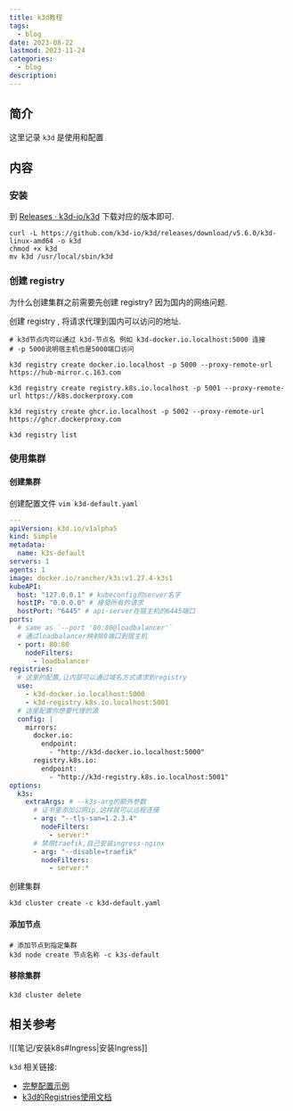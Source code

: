 ```yaml
---
title: k3d教程
tags:
  - blog
date: 2023-08-22
lastmod: 2023-11-24
categories:
  - blog
description: 
---
```


## 简介

这里记录 `k3d` 是使用和配置

## 内容

### 安装

到 [Releases · k3d-io/k3d](https://github.com/k3d-io/k3d/releases) 下载对应的版本即可.

```shell
curl -L https://github.com/k3d-io/k3d/releases/download/v5.6.0/k3d-linux-amd64 -o k3d
chmod +x k3d
mv k3d /usr/local/sbin/k3d
```

### 创建 registry

为什么创建集群之前需要先创建 registry? 因为国内的网络问题.

创建 registry , 将请求代理到国内可以访问的地址.

```shell
# k3d节点内可以通过 k3d-节点名 例如 k3d-docker.io.localhost:5000 连接
# -p 5000说明宿主机也是5000端口访问

k3d registry create docker.io.localhost -p 5000 --proxy-remote-url https://hub-mirror.c.163.com

k3d registry create registry.k8s.io.localhost -p 5001 --proxy-remote-url https://k8s.dockerproxy.com

k3d registry create ghcr.io.localhost -p 5002 --proxy-remote-url https://ghcr.dockerproxy.com

k3d registry list
```

### 使用集群

#### 创建集群

创建配置文件 `vim k3d-default.yaml`

```yml
---
apiVersion: k3d.io/v1alpha5
kind: Simple
metadata:
  name: k3s-default
servers: 1
agents: 1
image: docker.io/rancher/k3s:v1.27.4-k3s1
kubeAPI:
  host: "127.0.0.1" # kubeconfig的server名字
  hostIP: "0.0.0.0" # 接受所有的请求
  hostPort: "6445" # api-server在宿主机的6445端口
ports:
  # same as `--port '80:80@loadbalancer'`
  # 通过loadbalancer映射80端口到宿主机
  - port: 80:80
    nodeFilters:
      - loadbalancer
registries:
  # 这里的配置,让内部可以通过域名方式请求到registry
  use:
    - k3d-docker.io.localhost:5000
    - k3d-registry.k8s.io.localhost:5001
  # 这里配置你想要代理的源
  config: |
    mirrors:
      docker.io:
        endpoint:
          - "http://k3d-docker.io.localhost:5000"
      registry.k8s.io:
        endpoint:
          - "http://k3d-registry.k8s.io.localhost:5001"
options:
  k3s:
    extraArgs: # --k3s-arg的额外参数
      # 证书里添加公网ip,这样就可以远程连接
      - arg: "--tls-san=1.2.3.4"
        nodeFilters:
          - server:*
      # 禁用traefik,自己安装ingress-nginx
      - arg: "--disable=traefik"
        nodeFilters:
          - server:*
```

创建集群

```shell
k3d cluster create -c k3d-default.yaml
```

#### 添加节点

```shell
# 添加节点到指定集群
k3d node create 节点名称 -c k3s-default
```

#### 移除集群

```shell
k3d cluster delete
```

## 相关参考

![[笔记/安装k8s#Ingress|安装Ingress]]

`k3d` 相关链接:

- [完整配置示例](https://k3d.io/v5.6.0/usage/configfile/)
- [k3d的Registries使用文档](https://k3d.io/v5.6.0/usage/registries/)

